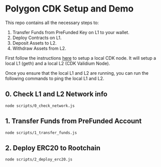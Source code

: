 # Polygon CDK Setup and Demo

This repo contains all the necessary steps to:
1. Transfer Funds from PreFunded Key on L1 to your wallet.
2. Deploy Contracts on L1.
3. Deposit Assets to L2.
4. Withdraw Assets from L2.

First follow the instructions [here](https://github.com/0xPolygon/cdk-validium-node#readme) to setup a local CDK node. It will setup a local L1 (geth) and a local L2 (CDK Validium Node).

Once you ensure that the local L1 and L2 are running, you can run the following commands to ping the local L1 and L2.

## 0. Check L1 and L2 Network info
```
node scripts/0_check_network.js
```
## 1. Transfer Funds from PreFunded Account
```
node scripts/1_transfer_funds.js
```

## 2. Deploy ERC20 to Rootchain
```
node scripts/2_deploy_erc20.js 
```